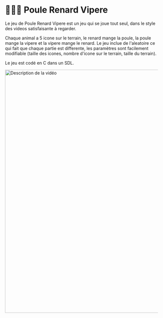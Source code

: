 # 🐓🦊🐍 Poule Renard Vipere

Le jeu de Poule Renard Vipere est un jeu qui se joue tout seul, dans le style des videos satisfaisante à regarder.

Chaque animal a 5 icone sur le terrain, le renard mange la poule, la poule mange la vipere et la vipere mange le renard.
Le jeu inclue de l'aleatoire ce qui fait que chaque partie est differente, les paramètres sont facilement modifiable (taille des icones, nombre d'icone sur le terrain, taille du terrain).

Le jeu est codé en C dans un SDL.

<img src="DemoPRV.gif" alt="Description de la vidéo" width="800" height="auto">
